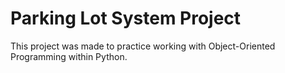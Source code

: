 # Parking Lot System Project
This project was made to practice working with Object-Oriented Programming within Python.
